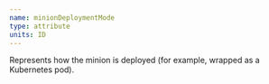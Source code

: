 ```yaml
---
name: minionDeploymentMode
type: attribute
units: ID
---
```


Represents how the minion is deployed (for example, wrapped as a Kubernetes pod).